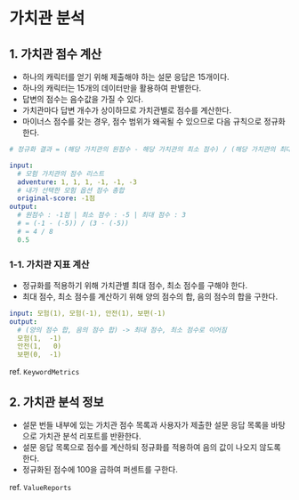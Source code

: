 # 가치관 분석

## 1. 가치관 점수 계산

- 하나의 캐릭터를 얻기 위해 제출해야 하는 설문 응답은 15개이다.
- 하나의 캐릭터는 15개의 데이터만을 활용하여 판별한다.
- 답변의 점수는 음수값을 가질 수 있다.
- 가치관마다 답변 개수가 상이하므로 가치관별로 점수를 계산한다.
- 마이너스 점수를 갖는 경우, 점수 범위가 왜곡될 수 있으므로 다음 규칙으로 정규화한다.

```yaml
# 정규화 결과 = (해당 가치관의 원점수 - 해당 가치관의 최소 점수) / (해당 가치관의 최대 점수 - 해당 가치관의 최소 점수)

input:
  # 모험 가치관의 점수 리스트 
  adventure: 1, 1, 1, -1, -1, -3
  # 내가 선택한 모험 옵션 점수 총합
  original-score: -1점
output:
  # 원점수 : -1점 | 최소 점수 : -5 | 최대 점수 : 3
  # = (-1 - (-5)) / (3 - (-5))
  # = 4 / 8
  0.5
```

### 1-1. 가치관 지표 계산

- 정규화를 적용하기 위해 가치관별 최대 점수, 최소 점수를 구해야 한다.
- 최대 점수, 최소 점수를 계산하기 위해 양의 점수의 합, 음의 점수의 합을 구한다.

```yaml
input: 모험(1), 모험(-1), 안전(1), 보편(-1)
output:
  # (양의 점수 합, 음의 점수 합) -> 최대 점수, 최소 점수로 이어짐
  모험(1,  -1)
  안전(1,   0)
  보편(0,  -1)
```

ref. `KeywordMetrics`

## 2. 가치관 분석 정보

- 설문 번들 내부에 있는 가치관 점수 목록과 사용자가 제출한 설문 응답 목록을 바탕으로 가치관 분석 리포트를 반환한다.
- 설문 응답 목록으로 점수를 계산하되 정규화를 적용하여 음의 값이 나오지 않도록 한다.
- 정규화된 점수에 100을 곱하여 퍼센트를 구한다.

ref. `ValueReports`

